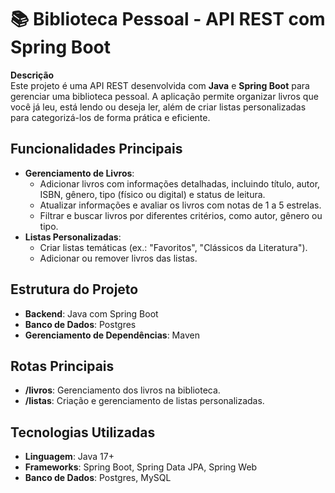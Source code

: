 # 📚 Biblioteca Pessoal - API REST com Spring Boot

**Descrição**  
Este projeto é uma API REST desenvolvida com **Java** e **Spring Boot** para gerenciar uma biblioteca pessoal. A aplicação permite organizar livros que você já leu, está lendo ou deseja ler, além de criar listas personalizadas para categorizá-los de forma prática e eficiente.

## **Funcionalidades Principais**
- **Gerenciamento de Livros**:
  - Adicionar livros com informações detalhadas, incluindo título, autor, ISBN, gênero, tipo (físico ou digital) e status de leitura.
  - Atualizar informações e avaliar os livros com notas de 1 a 5 estrelas.
  - Filtrar e buscar livros por diferentes critérios, como autor, gênero ou tipo.
- **Listas Personalizadas**:
  - Criar listas temáticas (ex.: "Favoritos", "Clássicos da Literatura").
  - Adicionar ou remover livros das listas.

## **Estrutura do Projeto**
- **Backend**: Java com Spring Boot
- **Banco de Dados**: Postgres
- **Gerenciamento de Dependências**: Maven

## **Rotas Principais**
- **/livros**: Gerenciamento dos livros na biblioteca.
- **/listas**: Criação e gerenciamento de listas personalizadas.

## **Tecnologias Utilizadas**
- **Linguagem**: Java 17+
- **Frameworks**: Spring Boot, Spring Data JPA, Spring Web
- **Banco de Dados**: Postgres, MySQL
